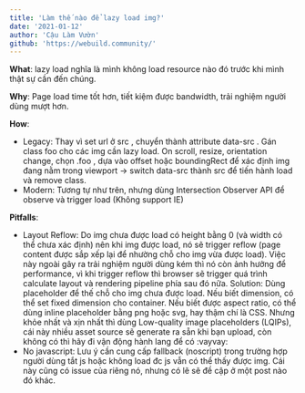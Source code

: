 ```yaml
---
title: 'Làm thế nào để lazy load img?'
date: '2021-01-12'
author: 'Cậu Làm Vườn'
github: 'https://webuild.community/'
---
```

**What**: lazy load nghĩa là mình không load resource nào đó trước khi mình thật sự cần đến chúng.

**Why**: Page load time tốt hơn, tiết kiệm được bandwidth, trải nghiệm người dùng mượt hơn.

**How**:
- Legacy: Thay vì set url ở src , chuyển thành attribute data-src . Gán class foo  cho các img cần lazy load. On scroll, resize, orientation change, chọn .foo , dựa vào offset hoặc boundingRect để xác định img đang nằm trong viewport -> switch data-src thành src để tiến hành load và remove class.
- Modern: Tương tự như trên, nhưng dùng Intersection Observer API để observe và trigger load (Không support IE)

**Pitfalls**:
- Layout Reflow: Do img chưa được load có height bằng 0 (và width có thể chưa xác định) nên khi img được load, nó sẽ trigger reflow (page content được sắp xếp lại để nhường chỗ cho img vừa được load). Việc này ngoài gây ra trải nghiệm người dùng kém thì nó còn ảnh hưởng để performance, vì khi trigger reflow thì browser sẽ trigger quá trình calculate layout và rendering pipeline phía sau đó nữa. Solution: Dùng placeholder để thế chỗ cho img chưa được load. Nếu biết dimension, có thể set fixed dimension cho container. Nếu biết được aspect ratio, có thể dùng inline placeholder bằng png hoặc svg, hay thậm chí là CSS. Nhưng khỏe nhất và xịn nhất thì dùng Low-quality image placeholders (LQIPs), cái này nhiều asset source sẽ generate ra sẵn khi bạn upload, còn không có thì hãy đi vận động hành lang để có :vayvay:
- No javascript: Lưu ý cần cung cấp fallback (noscript) trong trường hợp người dùng tắt js hoặc không load đc js vẫn có thể thấy được img. Cái này cũng có issue của riêng nó, nhưng có lẽ sẽ đề cập ở một post nào đó khác.